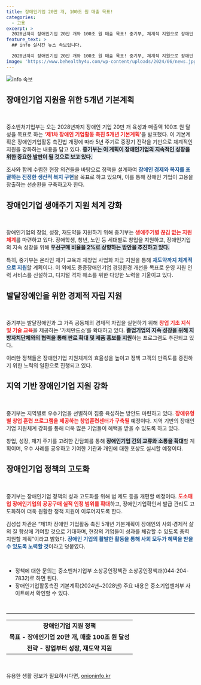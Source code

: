 ```yaml
---
title: 장애인기업 20만 개, 100조 원 매출 목표!
categories:
  - 고용
excerpt: >
  2028년까지 장애인기업 20만 개와 100조 원 매출 목표! 중기부, 체계적 지원으로 장애인 창업 활성화에 시동 걸었다. 디지털 격차 해소와 지역 밀착형 지원으로 장애인 기업의 미래가 밝아진다!
feature_text: >
  ## info 실시간 뉴스 속보입니다.

  2028년까지 장애인기업 20만 개와 100조 원 매출 목표! 중기부, 체계적 지원으로 장애인 창업 활성화에 시동 걸었다. 디지털 격차 해소와 지역 밀착형 지원으로 장애인 기업의 미래가 밝아진다!
image: 'https://www.behealthy4u.com/wp-content/uploads/2024/06/news.jpg'
---
```


<p><img src="https://www.behealthy4u.com/wp-content/uploads/2024/06/news.jpg" alt="info 속보" /></p>

<h2 data-ke-size="size26">장애인기업 지원을 위한 5개년 기본계획</h2>

<p data-ke-size="size16">&nbsp;</p>

<p>중소벤처기업부는 오는 2028년까지 장애인 기업 20만 개 육성과 매출액 100조 원 달성을 목표로 하는 <b><span style="color: #ee2323;">‘제1차 장애인 기업활동 촉진 5개년 기본계획’</span></b>을 발표했다. 이 기본계획은 장애인기업활동 촉진법 개정에 따라 5년 주기로 중장기 전략을 기반으로 체계적인 지원을 강화하는 내용을 담고 있다. <b><span style="background-color: #21538527;">중기부는 이 계획이 장애인기업의 지속적인 성장을 위한 중요한 발판이 될 것으로 보고 있다.</span></b></p>

<p>조사와 함께 수렴한 현장 의견들을 바탕으로 정책을 설계하여 <b><span style="color: #1a5490;">장애인 경제와 복지를 포괄하는 진정한 생산적 복지 구현</span></b>을 목표로 하고 있으며, 이를 통해 장애인 기업이 고용을 창출하는 선순환을 구축하고자 한다. </p>

<h2 data-ke-size="size26">장애인기업 생애주기 지원 체계 강화</h2>

<p data-ke-size="size16">&nbsp;</p>

<p>장애인기업의 창업, 성장, 재도약을 지원하기 위해 중기부는 <b><span style="color: #ee2323;">생애주기별 끊김 없는 지원체계</span></b>를 마련하고 있다. 장애학생, 청년, 노인 등 세대별로 창업을 지원하고, 장애인기업의 지속 성장을 위해 <b><span style="background-color: #21538527;">우선구매 비율을 2%로 상향하는 방안을 추진하고 있다.</span></b> </p>

<p>특히, 중기부는 온라인 재기 교육과 재창업 사업화 자금 지원을 통해 <b><span style="color: #1a5490;">재도약까지 체계적으로 지원</span></b>할 계획이다. 이 외에도 중증장애인기업 경영환경 개선을 목표로 운영 지원 인력 서비스를 신설하고, 디지털 격차 해소를 위한 다양한 노력을 기울이고 있다.</p>

<h2 data-ke-size="size26">발달장애인을 위한 경제적 자립 지원</h2>

<p data-ke-size="size16">&nbsp;</p>

<p>중기부는 발달장애인과 그 가족 공동체의 경제적 자립을 실현하기 위해 <b><span style="color: #ee2323;">창업 기초 지식 및 기술 교육</span></b>을 제공하는 ‘가치만드소’를 확대하고 있다. <b><span style="background-color: #21538527;">졸업기업의 지속 성장을 위해 지방자치단체와의 협력을 통해 판로 확대 및 제품 홍보를 지원</span></b>하는 프로그램도 추진되고 있다. </p>

<p>이러한 정책들은 장애인기업 지원체계의 효율성을 높이고 정책 고객의 만족도를 증진하기 위한 노력의 일환으로 진행되고 있다. </p>

<h2 data-ke-size="size26">지역 기반 장애인기업 지원 강화</h2>

<p data-ke-size="size16">&nbsp;</p>

<p>중기부는 지역별로 우수기업을 선별하여 집중 육성하는 방안도 마련하고 있다. <b><span style="color: #ee2323;">장애유형별 창업 훈련 프로그램을 제공하는 창업훈련센터가 구축될</span></b> 예정이다. 지역 기반의 장애인기업 지원체계 강화를 통해 더욱 많은 기업들이 혜택을 받을 수 있도록 하고 있다. </p>

<p>창업, 성장, 재기 주기를 고려한 간담회를 통해 <b><span style="background-color: #21538527;">장애인기업 간의 교류와 소통을 확대</span></b>할 계획이며, 우수 사례를 공유하고 기여한 기관과 개인에 대한 포상도 실시할 예정이다.</p>

<h2 data-ke-size="size26">장애인기업 정책의 고도화</h2>

<p data-ke-size="size16">&nbsp;</p>

<p>중기부는 장애인기업 정책의 성과 고도화를 위해 법 제도 등을 개편할 예정이다. <b><span style="color: #ee2323;">도소매업 장애인기업의 공공구매 실적 인정 범위를 확대</span></b>하고, 장애인기업확인서 발급 관리도 고도화하여 더욱 원활한 정책 지원이 이루어지도록 한다. </p>

<p>김성섭 차관은 “제1차 장애인 기업활동 촉진 5개년 기본계획이 장애인의 사회·경제적 삶의 질 향상에 기여할 것으로 기대하며, 현장의 기업들이 성과를 체감할 수 있도록 총력 지원할 계획”이라고 밝혔다. <b><span style="color: #1a5490;">장애인 기업의 활발한 활동을 통해 사회 모두가 혜택을 받을 수 있도록 노력할 것</span></b>이라고 덧붙였다.</p>

<p data-ke-size="size16">&nbsp;</p>

<ul>
    <li>정책에 대한 문의는 중소벤처기업부 소상공인정책관 소상공인정책과(044-204-7832)로 하면 된다.</li>
    <li>장애인기업활동촉진 기본계획(2024년~2028년) 주요 내용은 중소기업벤처부 사이트에서 확인할 수 있다.</li>
</ul>

<p data-ke-size="size16">&nbsp;</p>

<hr>

<table style="width:100%;">
    <tr>
        <td style="text-align: center; height: 17px;"><b>장애인기업 지원 정책</b></td>
    </tr>
    <tr>
        <td style="text-align: center; height: 17px;"><b>목표 - 장애인기업 20만 개, 매출 100조 원 달성</b></td>
    </tr>
    <tr>
        <td style="text-align: center; height: 17px;"><b>전략 - 창업부터 성장, 재도약 지원</b></td>
    </tr>
</table>

<p data-ke-size="size16">&nbsp;</p>
유용한 생활 정보가 필요하시다면, <a href="https://onioninfo.kr" rel="dofollow">onioninfo.kr</a>


